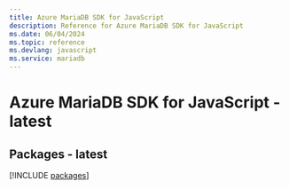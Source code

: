 ```yaml
---
title: Azure MariaDB SDK for JavaScript
description: Reference for Azure MariaDB SDK for JavaScript
ms.date: 06/04/2024
ms.topic: reference
ms.devlang: javascript
ms.service: mariadb
---
```

# Azure MariaDB SDK for JavaScript - latest
## Packages - latest
[!INCLUDE [packages](mariadb-index.md)]
